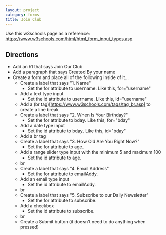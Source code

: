 ```yaml
---
layout: project
category: forms
title: Join Club
---
```


Use this w3schools page as a reference: https://www.w3schools.com/html/html_form_input_types.asp

## Directions

- Add an h1 that says Join Our Club
- Add a paragraph that says Created By your name
- Create a form and place all of the following inside of it...
  - Create a label that says "1. Name"
    - Set the for attribute to username. Like this, for="username"
  - Add a text type input
    - Set the id attribute to username. Like this, id="username"
  - Add a (br tag)[https://www.w3schools.com/tags/tag_br.asp] to create a line break
  - Create a label that says "2. When Is Your Birthday?"
    - Set the for attribute to bday. Like this, for="bday"
  - Add a date type input
    - Set the id attribute to bday. Like this, id="bday"
  - Add a br tag
  - Create a label that says "3. How Old Are You Right Now?"
    - Set the for attribute to age.
  - Add a range slider type input with the minimum 5 and maximum 100
    - Set the id attribute to age.
  - br
  - Create a label that says "4. Email Address"
    - Set the for attribute to emailAddy.
  - Add an email type input
    - Set the id attribute to emailAddy.
  - br
  - Create a label that says "5. Subscribe to our Daily Newsletter"
    - Set the for attribute to subscribe.
  - Add a checkbox
    - Set the id attribute to subscribe.
  - br
  - Create a Submit button (it doesn't need to do anything when pressed)
